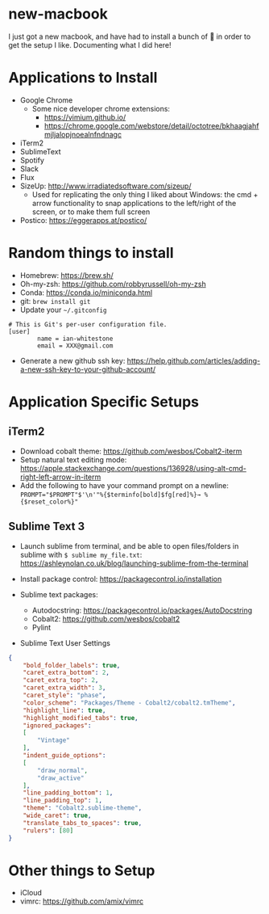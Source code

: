# new-macbook

I just got a new macbook, and have had to install a bunch of 💩 in order to get the setup I like. Documenting what I did here!


# Applications to Install

- Google Chrome
	- Some nice developer chrome extensions:
		- https://vimium.github.io/
		- https://chrome.google.com/webstore/detail/octotree/bkhaagjahfmjljalopjnoealnfndnagc
- iTerm2
- SublimeText
- Spotify
- Slack
- Flux
- SizeUp: http://www.irradiatedsoftware.com/sizeup/
	- Used for replicating the only thing I liked about Windows: the cmd + arrow functionality to snap applications to the left/right of the screen, or to make them full screen
- Postico: https://eggerapps.at/postico/
	

# Random things to install

- Homebrew: https://brew.sh/
- Oh-my-zsh: https://github.com/robbyrussell/oh-my-zsh
- Conda: https://conda.io/miniconda.html
- git: `brew install git`
- Update your `~/.gitconfig`

```
# This is Git's per-user configuration file.
[user]
        name = ian-whitestone
        email = XXX@gmail.com
```
- Generate a new github ssh key: https://help.github.com/articles/adding-a-new-ssh-key-to-your-github-account/

# Application Specific Setups

## iTerm2

- Download cobalt theme: https://github.com/wesbos/Cobalt2-iterm
- Setup natural text editing mode: https://apple.stackexchange.com/questions/136928/using-alt-cmd-right-left-arrow-in-iterm
- Add the following to have your command prompt on a newline: `PROMPT="$PROMPT"$'\n'"%{$terminfo[bold]$fg[red]%}→ %{$reset_color%}"`

## Sublime Text 3
- Launch sublime from terminal, and be able to open files/folders in sublime with `$ sublime my_file.txt`: https://ashleynolan.co.uk/blog/launching-sublime-from-the-terminal
- Install package control: https://packagecontrol.io/installation
- Sublime text packages:
    - Autodocstring: https://packagecontrol.io/packages/AutoDocstring
    - Cobalt2: https://github.com/wesbos/cobalt2
    - Pylint

- Sublime Text User Settings

```json
{
    "bold_folder_labels": true,
    "caret_extra_bottom": 2,
    "caret_extra_top": 2,
    "caret_extra_width": 3,
    "caret_style": "phase",
    "color_scheme": "Packages/Theme - Cobalt2/cobalt2.tmTheme",
    "highlight_line": true,
    "highlight_modified_tabs": true,
    "ignored_packages":
    [
        "Vintage"
    ],
    "indent_guide_options":
    [
        "draw_normal",
        "draw_active"
    ],
    "line_padding_bottom": 1,
    "line_padding_top": 1,
    "theme": "Cobalt2.sublime-theme",
    "wide_caret": true,
    "translate_tabs_to_spaces": true,
    "rulers": [80]
}
```

# Other things to Setup

- iCloud
- vimrc: https://github.com/amix/vimrc

